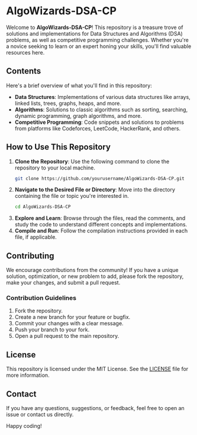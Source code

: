 # AlgoWizards-DSA-CP

Welcome to **AlgoWizards-DSA-CP**! This repository is a treasure trove of solutions and implementations for Data Structures and Algorithms (DSA) problems, as well as competitive programming challenges. Whether you're a novice seeking to learn or an expert honing your skills, you'll find valuable resources here.

## Contents

Here's a brief overview of what you'll find in this repository:

- **Data Structures**: Implementations of various data structures like arrays, linked lists, trees, graphs, heaps, and more.
- **Algorithms**: Solutions to classic algorithms such as sorting, searching, dynamic programming, graph algorithms, and more.
- **Competitive Programming**: Code snippets and solutions to problems from platforms like Codeforces, LeetCode, HackerRank, and others.

## How to Use This Repository

1. **Clone the Repository**: Use the following command to clone the repository to your local machine.
    ```sh
    git clone https://github.com/yourusername/AlgoWizards-DSA-CP.git
    ```
2. **Navigate to the Desired File or Directory**: Move into the directory containing the file or topic you're interested in.
    ```sh
    cd AlgoWizards-DSA-CP
    ```
3. **Explore and Learn**: Browse through the files, read the comments, and study the code to understand different concepts and implementations.
4. **Compile and Run**: Follow the compilation instructions provided in each file, if applicable.

## Contributing

We encourage contributions from the community! If you have a unique solution, optimization, or new problem to add, please fork the repository, make your changes, and submit a pull request. 

### Contribution Guidelines

1. Fork the repository.
2. Create a new branch for your feature or bugfix.
3. Commit your changes with a clear message.
4. Push your branch to your fork.
5. Open a pull request to the main repository.

## License

This repository is licensed under the MIT License. See the [LICENSE](LICENSE) file for more information.

## Contact

If you have any questions, suggestions, or feedback, feel free to open an issue or contact us directly.

Happy coding!

